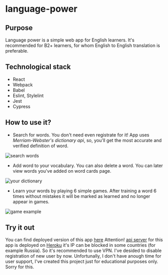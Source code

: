 # language-power

## Purpose

Language power is a simple web app for English learners. It's recommended for B2+ learners, for whom English to English translation is preferable.

## Technological stack

* React
* Webpack
* Babel
* Eslint, Stylelint
* Jest
* Cypress

## How to use it?

* Search for words. You don't need even registrate for it! App uses *Merriam-Webster's dictionary api*, so, you'll get the most accurate and verified definition of word.

![search words](https://s111vla.storage.yandex.net/rdisk/f053d4890e284fffd04e10999c492e5d173b4205d14918740e353185f977851a/5f1f1245/t8N_zNhj42fk-cQBwQUA4CnCpKcZh0pXPdBKripG-vboWjxbwxYbtGquoPePyXNodysdS_3BAkJ4TE7S8idMaQ==?uid=214238519&filename=search.png&disposition=inline&hash=&limit=0&content_type=image%2Fpng&tknv=v2&owner_uid=214238519&etag=f3eef23815e88468a19c0809549cac8d&fsize=21247&hid=00f3e1a7425baa1c7a93aa3ec9217c20&media_type=image&rtoken=vs495Qw2taG8&force_default=yes&ycrid=na-65d0f8768a2c4dda0211d4a7cd77a009-downloader11f&ts=5ab6fdc855b40&s=6314a657cb4afeae89eb113a2843d6ff851aa3c3ac88fb6d9aac2c0231d617fc&pb=U2FsdGVkX198bzVDzd-yn1pI38Md53_RITdDOj2FMkXzIKPXe_x2nLRHlp6H8-gMrnaIZlijkviiVGXNt1KrtULbSkgI48ppRF2-8Pbn1jk)

* Add word to your vocabulary. You can also delete a word. You can later view words you've added on word cards page.

![your dictionary](https://s290vla.storage.yandex.net/rdisk/daf1e084adf86ee8585967c60de997ac50a6d7ebc2dc67bf754c133dfaa30457/5f1f11ec/t8N_zNhj42fk-cQBwQUA4GE_w0-Vc1SFKm2ATfXevC4vLr9B609WdpY9IGE32xykQVjxT_vWRsqqcSl-VqQGrA==?uid=214238519&filename=word+cards.png&disposition=inline&hash=&limit=0&content_type=image%2Fpng&tknv=v2&owner_uid=214238519&fsize=22766&media_type=image&etag=16ea2f0fc590cd160d4b9a344e95eca4&hid=5065a805dc507c8184c5a00b3e10b260&rtoken=g1yE6HtztV6a&force_default=yes&ycrid=na-8cc35616487d1ce3f863fc2735db17bc-downloader11f&ts=5ab6fd7375300&s=87f49e2f90026442f3cbef397d30ee01c1b5898aefd93ed6ea8cded6eb522f6d&pb=U2FsdGVkX1_w3FolIi77ccnatvFYrQhacozDD__fzxp91WuTnLo9g3DxvAGPuS3OV0-eDrbZyFPKTu9TuUAPtIzJTUBgUAw9_XWaw_-o_WE)

* Learn your words by playing 6 simple games. After training a word 6 times without mistakes it will be marked as learned and no longer appear in games. 

![game example](https://s111vla.storage.yandex.net/rdisk/f053d4890e284fffd04e10999c492e5d173b4205d14918740e353185f977851a/5f1f1245/t8N_zNhj42fk-cQBwQUA4CnCpKcZh0pXPdBKripG-vboWjxbwxYbtGquoPePyXNodysdS_3BAkJ4TE7S8idMaQ==?uid=214238519&filename=search.png&disposition=inline&hash=&limit=0&content_type=image%2Fpng&tknv=v2&owner_uid=214238519&etag=f3eef23815e88468a19c0809549cac8d&fsize=21247&hid=00f3e1a7425baa1c7a93aa3ec9217c20&media_type=image&rtoken=vs495Qw2taG8&force_default=yes&ycrid=na-65d0f8768a2c4dda0211d4a7cd77a009-downloader11f&ts=5ab6fdc855b40&s=6314a657cb4afeae89eb113a2843d6ff851aa3c3ac88fb6d9aac2c0231d617fc&pb=U2FsdGVkX198bzVDzd-yn1pI38Md53_RITdDOj2FMkXzIKPXe_x2nLRHlp6H8-gMrnaIZlijkviiVGXNt1KrtULbSkgI48ppRF2-8Pbn1jk)

## Try it out
You can find deployed version of this app [here](https://language-power.web.app/) 
Attention! [api server](https://github.com/marusyaganza/language-power-backend) for this app is deployed on [Heroku](https://www.heroku.com/) it's IP can be blocked in some countries (for example Russia). So it's recommended to use VPN.
I've desided to disable registration of new user by now. Unfortunally, I don't have anough time for user support, I've created this project just for educational purposes only. Sorry for this.